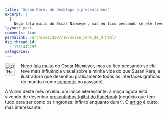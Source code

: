 ```yaml
---
title: 'Susan Kare: de desktops a presentinhos'
excerpt: |
  |
    Nego fala muito do Oscar Niemeyer, mas eu fico pensando se ele teve mais influência visual sobre a minha vida do que Susan Kare, a ilustradora que desenhou praticamente todas as interfaces gráficas do mundo (como comentei no passado). A...
layout: post
comments: true
permalink: /archives/2007/10/susan_kare_de_d.html/
dsq_thread_id:
  - 1751442297
categories:
---
```

<span class="mt-enclosure mt-enclosure-image"><img title="O 'Happy Mac', ícone que transmitia com perfeição a idéia de que 'tudo está bem'" src="//chester.me/archives/img/happymac.png" width="31" height="41" class="mt-image-left" style="float: left; margin: 0 20px 20px 0;" /></span>Nego [fala muito][1] do Oscar Niemeyer, mas eu fico pensando se ele teve mais influência visual sobre a minha vida do que Susan Kare, a ilustradora que desenhou praticamente todas as interfaces gráficas do mundo (como [comentei][2] no passado).

A Wired deste mês revelou um lance interessante: a moça agora está vivendo de desenhar [presentinhos (gifts) do Facebook][3] (negócio que tem tudo para ser como os ringtones: infinito enquanto durar). O [artigo][4] é curto, mas interessante.

 [1]: http://www1.folha.uol.com.br/folha/bbc/ult272u340692.shtml
 [2]: //chester.me/archives/2006/01/a_ilustradora_d.html
 [3]: http://www.facebook.com/help.php?page=16
 [4]: http://www.wired.com/gadgets/mac/magazine/15-11/ps_macicons
